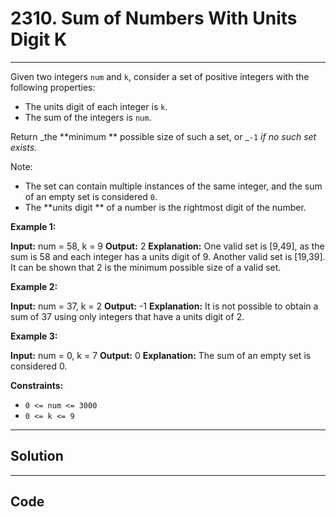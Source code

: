 # 2310. Sum of Numbers With Units Digit K

---

Given two integers `num` and `k`, consider a set of positive integers with the following properties:

  * The units digit of each integer is `k`.
  * The sum of the integers is `num`.



Return _the **minimum ** possible size of such a set, or _`-1` _if no such set exists._

Note:

  * The set can contain multiple instances of the same integer, and the sum of an empty set is considered `0`.
  * The **units digit ** of a number is the rightmost digit of the number.



 

**Example 1:**


**Input:** num = 58, k = 9
**Output:** 2
**Explanation:**
One valid set is [9,49], as the sum is 58 and each integer has a units digit of 9.
Another valid set is [19,39].
It can be shown that 2 is the minimum possible size of a valid set.


**Example 2:**


**Input:** num = 37, k = 2
**Output:** -1
**Explanation:** It is not possible to obtain a sum of 37 using only integers that have a units digit of 2.


**Example 3:**


**Input:** num = 0, k = 7
**Output:** 0
**Explanation:** The sum of an empty set is considered 0.


 

**Constraints:**

  * `0 <= num <= 3000`
  * `0 <= k <= 9`

---

## Solution



---

## Code
```python


```